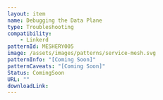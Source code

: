```yaml
---
layout: item
name: Debugging the Data Plane
type: Troubleshooting
compatibility:
    - Linkerd
patternId: MESHERY005
image: /assets/images/patterns/service-mesh.svg
patternInfo: "[Coming Soon]"
patternCaveats: "[Coming Soon]"
Status: ComingSoon
URL: ""
downloadLink: 
---
```

    